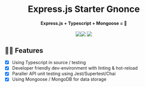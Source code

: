 <h1 align="center">
    Express.js Starter Gnonce
</h1>

<h4 align="center">
  Express.js + Typescript + Mongoose = 💖
</h4>

<p align="center"><img src="	https://img.shields.io/maintenance/yes/2020.svg"><img src="https://img.shields.io/github/package-json/v/gnonce/gatsby-starter-gnonce.svg?color=blue"> <img src="https://img.shields.io/badge/license-MIT-brightgreen.svg">
</p>


## 👩‍💻 Features

- [x] Using Typescript in source / testing
- [x] Developer friendly dev-environment with linting & hot-reload
- [x] Paraller API unit testing using Jest/Supertest/Chai
- [x] Using Mongoose / MongoDB for data storage
